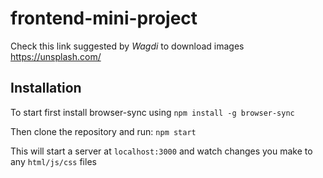 # frontend-mini-project
Check this link suggested by *Wagdi* to download images   https://unsplash.com/


## Installation

To start first install browser-sync using
`npm install -g browser-sync`

Then clone the repository and run:
`npm start`

This will start a server at `localhost:3000` and watch changes you make to any `html/js/css` files
